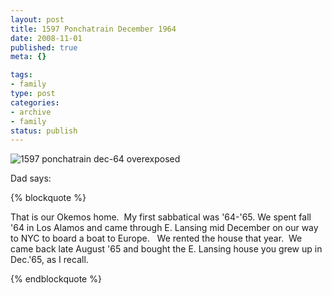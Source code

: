 ```yaml
--- 
layout: post
title: 1597 Ponchatrain December 1964
date: 2008-11-01
published: true
meta: {}

tags: 
- family
type: post
categories: 
- archive
- family
status: publish
---
```

![1597 ponchatrain dec-64 overexposed](http://media.eick.us/2011/05/334791083_f34967114d.jpg)

 

Dad says:

 {% blockquote %} 

That is our Okemos home.  My first sabbatical was '64-'65. We spent fall '64 in Los Alamos and came through E. Lansing mid December on our way to NYC to board a boat to Europe.   We rented the house that year.  We came back late August '65 and bought the E. Lansing house you grew up in Dec.'65, as I recall.

{% endblockquote %}

